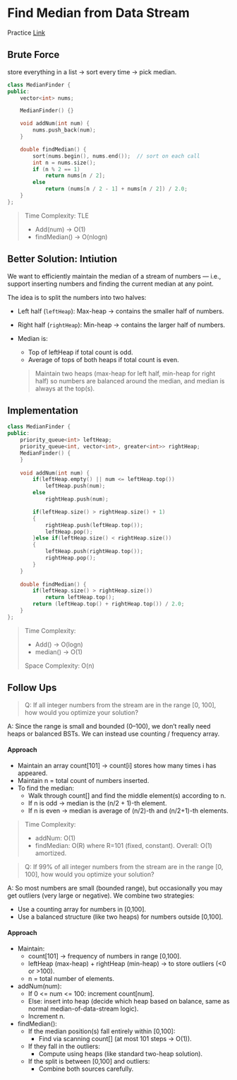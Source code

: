 # Find Median from Data Stream

Practice [Link](https://leetcode.com/problems/find-median-from-data-stream/description/)

## Brute Force

store everything in a list → sort every time → pick median.



```cpp
class MedianFinder {
public:
    vector<int> nums;

    MedianFinder() {}

    void addNum(int num) {
        nums.push_back(num);
    }

    double findMedian() {
        sort(nums.begin(), nums.end());  // sort on each call
        int n = nums.size();
        if (n % 2 == 1) 
            return nums[n / 2];
        else 
            return (nums[n / 2 - 1] + nums[n / 2]) / 2.0;
    }
};

```

> Time Complexity: TLE
> - Add(num) -> O(1)
> - findMedian() -> O(nlogn)

## Better Solution: Intiution

We want to efficiently maintain the median of a stream of numbers — i.e., support inserting numbers and finding the current median at any point.

The idea is to split the numbers into two halves:

- Left half (`leftHeap`): Max-heap → contains the smaller half of numbers.
- Right half (`rightHeap`): Min-heap → contains the larger half of numbers.

- Median is:
  - Top of leftHeap if total count is odd.
  - Average of tops of both heaps if total count is even.
  
  > Maintain two heaps (max-heap for left half, min-heap for right half) so numbers are balanced around the median, and median is always at the top(s).

## Implementation

```cpp
class MedianFinder {
public:
    priority_queue<int> leftHeap;
    priority_queue<int, vector<int>, greater<int>> rightHeap;
    MedianFinder() {
    }
    
    void addNum(int num) {
        if(leftHeap.empty() || num <= leftHeap.top())
            leftHeap.push(num);
        else
            rightHeap.push(num);

        if(leftHeap.size() > rightHeap.size() + 1)
        {
            rightHeap.push(leftHeap.top());
            leftHeap.pop();
        }else if(leftHeap.size() < rightHeap.size())
        {
            leftHeap.push(rightHeap.top());
            rightHeap.pop();
        }
    }
    
    double findMedian() {
        if(leftHeap.size() > rightHeap.size())
            return leftHeap.top();
        return (leftHeap.top() + rightHeap.top()) / 2.0;
    }
};

```

> Time Complexity:
> - Add() -> O(logn)
> - median() -> O(1)
>
> 
> Space Complexity: O(n)

## Follow Ups
> Q: If all integer numbers from the stream are in the range [0, 100], how would you optimize your solution?

A: Since the range is small and bounded (0–100), we don’t really need heaps or balanced BSTs.
We can instead use counting / frequency array. 

#### Approach
- Maintain an array count[101] → count[i] stores how many times i has appeared.
- Maintain n = total count of numbers inserted.
- To find the median:
  - Walk through count[] and find the middle element(s) according to n.
  - If n is odd → median is the (n/2 + 1)-th element.
  - If n is even → median is average of (n/2)-th and (n/2+1)-th elements.
  
> Time Complexity: 
> - addNum: O(1)
> - findMedian: O(R) where R=101 (fixed, constant).
> Overall: O(1) amortized.


> Q: If 99% of all integer numbers from the stream are in the range [0, 100], how would you optimize your solution?

A: So most numbers are small (bounded range), but occasionally you may get outliers (very large or negative).
We combine two strategies:
- Use a counting array for numbers in [0,100].
- Use a balanced structure (like two heaps) for numbers outside [0,100].

#### Approach

- Maintain:
  - count[101] → frequency of numbers in range [0,100].
  - leftHeap (max-heap) + rightHeap (min-heap) → to store outliers (<0 or >100).
  - n = total number of elements.
- addNum(num):
  - If 0 <= num <= 100: increment count[num].
  - Else: insert into heap (decide which heap based on balance, same as normal median-of-data-stream logic).
  - Increment n.
- findMedian():
  - If the median position(s) fall entirely within [0,100]:
    - Find via scanning count[] (at most 101 steps → O(1)).
  - If they fall in the outliers:
    - Compute using heaps (like standard two-heap solution).
  - If the split is between [0,100] and outliers:
    - Combine both sources carefully.